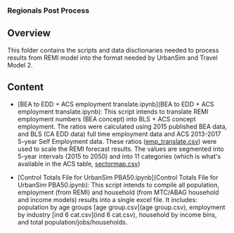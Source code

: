 ### Regionals Post Process

## Overview
This folder contains the scripts and data disctionaries needed to process results from REMI model into the format needed by UrbanSim and Travel Model 2.

## Content

* [BEA to EDD + ACS employment translate.ipynb](BEA to EDD + ACS employment translate.ipynb): This script intends to translate REMI employment numbers (BEA concept) into BLS + ACS concept employment. The ratios were calculated using 2015 published BEA data, and BLS (CA EDD data) full time employment data and ACS 2013-2017 5-year Self Employment data. These ratios ([emp_translate.csv](emp_translate.csv)) were used to scale the REMI forecast results. The values are segmented into 5-year intervals (2015 to 2050) and into 11 categories (which is what's available in the ACS table, [sectormap.csv](sectormap.csv))

* [Control Totals File for UrbanSim PBA50.ipynb](Control Totals File for UrbanSim PBA50.ipynb): This script intends to compile all population, employment (from REMI) and household (from MTC/ABAG household and income models) results into a single excel file. It includes: population by age groups [age group.csv](age group.csv), employment by industry [ind 6 cat.csv](ind 6 cat.csv), household by income bins, and total population/jobs/households.

